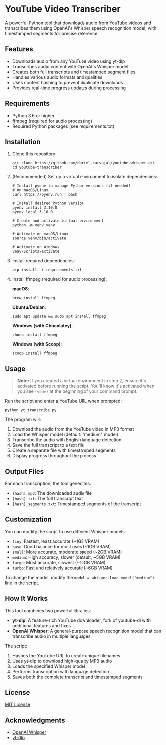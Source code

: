 # YouTube Video Transcriber

A powerful Python tool that downloads audio from YouTube videos and transcribes them using OpenAI's Whisper speech recognition model, with timestamped segments for precise reference.

## Features

- Downloads audio from any YouTube video using yt-dlp
- Transcribes audio content with OpenAI's Whisper model
- Creates both full transcripts and timestamped segment files
- Handles various audio formats and qualities
- Uses content hashing to prevent duplicate downloads
- Provides real-time progress updates during processing

## Requirements

- Python 3.6 or higher
- ffmpeg (required for audio processing)
- Required Python packages (see requirements.txt)

## Installation

1. Clone this repository:
   ```
   git clone https://github.com/daniel-carvajal/youtube-whisper.git
   cd youtube-transcriber
   ```

2. (Recommended) Set up a virtual environment to isolate dependencies:
   ```
   # Install pyenv to manage Python versions (if needed)
   # On macOS/Linux
   curl https://pyenv.run | bash
   
   # Install desired Python version
   pyenv install 3.10.0
   pyenv local 3.10.0
   
   # Create and activate virtual environment
   python -m venv venv
   
   # Activate on macOS/Linux
   source venv/bin/activate
   
   # Activate on Windows
   venv\Scripts\activate
   ```

3. Install required dependencies:
   ```
   pip install -r requirements.txt
   ```

4. Install ffmpeg (required for audio processing):
   
   **macOS**:
   ```
   brew install ffmpeg
   ```
   
   **Ubuntu/Debian**:
   ```
   sudo apt update && sudo apt install ffmpeg
   ```
   
   **Windows (with Chocolatey)**:
   ```
   choco install ffmpeg
   ```
   
   **Windows (with Scoop)**:
   ```
   scoop install ffmpeg
   ```

## Usage

> **Note:** If you created a virtual environment in step 2, ensure it's activated before running the script. You'll know it's activated when you see `(venv)` at the beginning of your command prompt.

Run the script and enter a YouTube URL when prompted:

```
python yt_transcribe.py
```

The program will:
1. Download the audio from the YouTube video in MP3 format
2. Load the Whisper model (default: "medium" model)
3. Transcribe the audio with English language detection
4. Save the full transcript to a text file
5. Create a separate file with timestamped segments
6. Display progress throughout the process

## Output Files

For each transcription, the tool generates:
- `[hash].mp3`: The downloaded audio file
- `[hash].txt`: The full transcript text
- `[hash]_segments.txt`: Timestamped segments of the transcript

## Customization

You can modify the script to use different Whisper models:

- `tiny`: Fastest, least accurate (~1GB VRAM)
- `base`: Good balance for most uses (~1GB VRAM)
- `small`: More accurate, moderate speed (~2GB VRAM)
- `medium`: High accuracy, slower (default, ~5GB VRAM)
- `large`: Most accurate, slowest (~10GB VRAM)
- `turbo`: Fast and relatively accurate (~6GB VRAM)

To change the model, modify the `model = whisper.load_model("medium")` line in the script.

## How It Works

This tool combines two powerful libraries:
- **yt-dlp**: A feature-rich YouTube downloader, fork of youtube-dl with additional features and fixes
- **OpenAI Whisper**: A general-purpose speech recognition model that can transcribe audio in multiple languages

The script:
1. Hashes the YouTube URL to create unique filenames
2. Uses yt-dlp to download high-quality MP3 audio
3. Loads the specified Whisper model
4. Performs transcription with language detection
5. Saves both the complete transcript and timestamped segments

## License

[MIT License](LICENSE)

## Acknowledgments

- [OpenAI Whisper](https://github.com/openai/whisper)
- [yt-dlp](https://github.com/yt-dlp/yt-dlp)
